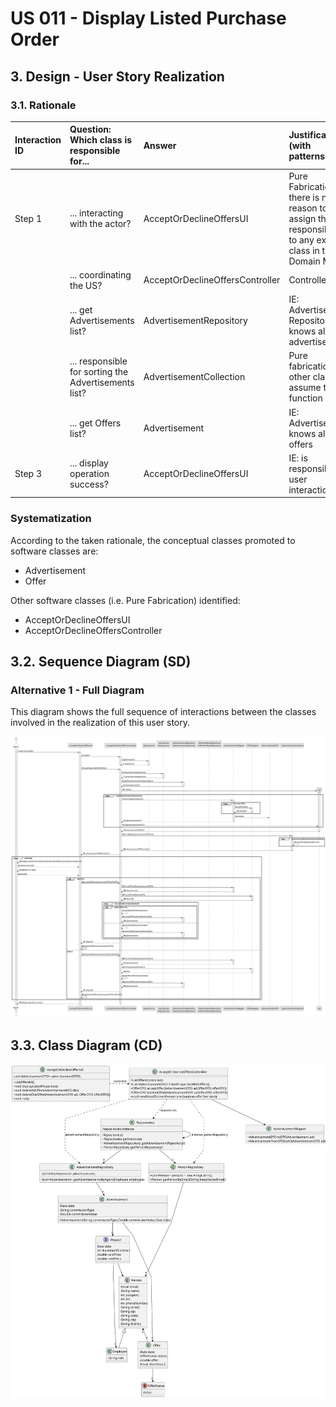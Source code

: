 # US 011 - Display Listed Purchase Order

## 3. Design - User Story Realization

### 3.1. Rationale


| Interaction ID | Question: Which class is responsible for...          | Answer                          | Justification (with patterns)                                                                                 |
|:---------------|:-----------------------------------------------------|:--------------------------------|:--------------------------------------------------------------------------------------------------------------|
| Step 1         | ... interacting with the actor?                      | AcceptOrDeclineOffersUI         | Pure Fabrication: there is no reason to assign this responsibility to any existing class in the Domain Model. |
|                | ... coordinating the US?                             | AcceptOrDeclineOffersController | Controller                                                                                                    |
|                | ... get Advertisements list?                         | AdvertisementRepository         | IE: Advertisement Repository knows all advertisements                                                         |
|                | ... responsible for sorting the Advertisements list? | AdvertisementCollection         | Pure fabrication: no other class can assume this function                                                     |
|                | ... get Offers list?                                 | Advertisement                   | IE: Advertisement knows all of his offers                                                                     |
| Step 3         | ... display operation success?                       | AcceptOrDeclineOffersUI         | IE: is responsible for user interactions                                                                      | 

### Systematization ##

According to the taken rationale, the conceptual classes promoted to software classes are:

* Advertisement
* Offer

Other software classes (i.e. Pure Fabrication) identified:

*  AcceptOrDeclineOffersUI
* AcceptOrDeclineOffersController


## 3.2. Sequence Diagram (SD)

### Alternative 1 - Full Diagram

This diagram shows the full sequence of interactions between the classes involved in the realization of this user story.

![Sequence Diagram - Full](svg/us011-sequence-diagram-full.svg)



## 3.3. Class Diagram (CD)

![Class Diagram](svg/us011-class-diagram.svg)